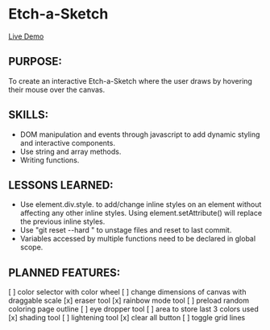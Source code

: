 # Etch-a-Sketch
[Live Demo](https://leeyuh8.github.io/odin-etch-a-sketch/)

## PURPOSE:
To create an interactive Etch-a-Sketch where the user draws by hovering their mouse over the canvas.

## SKILLS:
- DOM manipulation and events through javascript to add dynamic styling and interactive components.
- Use string and array methods.
- Writing functions.

## LESSONS LEARNED:
- Use element.div.style.<css-property> to add/change inline 
styles on an element without affecting any other inline styles. 
Using element.setAttribute() will replace the previous inline styles.
- Use "git reset --hard <commit code>" to unstage files and reset to last commit.
- Variables accessed by multiple functions need to be declared
in global scope. 

## PLANNED FEATURES:
[ ] color selector with color wheel
[ ] change dimensions of canvas with draggable scale
[x] eraser tool
[x] rainbow mode tool
[ ] preload random coloring page outline
[ ] eye dropper tool
[ ] area to store last 3 colors used
[x] shading tool
[ ] lightening tool
[x] clear all button
[ ] toggle grid lines

